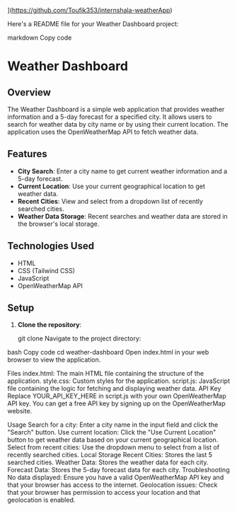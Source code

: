 ](https://github.com/Toufik353/internshala-weatherApp)

Here's a README file for your Weather Dashboard project:

markdown
Copy code
# Weather Dashboard

## Overview

The Weather Dashboard is a simple web application that provides weather information and a 5-day forecast for a specified city. It allows users to search for weather data by city name or by using their current location. The application uses the OpenWeatherMap API to fetch weather data.

## Features

- **City Search**: Enter a city name to get current weather information and a 5-day forecast.
- **Current Location**: Use your current geographical location to get weather data.
- **Recent Cities**: View and select from a dropdown list of recently searched cities.
- **Weather Data Storage**: Recent searches and weather data are stored in the browser's local storage.

## Technologies Used

- HTML
- CSS (Tailwind CSS)
- JavaScript
- OpenWeatherMap API

## Setup

1. **Clone the repository**:


   git clone <repository-url>
Navigate to the project directory:

bash
Copy code
cd weather-dashboard
Open index.html in your web browser to view the application.

Files
index.html: The main HTML file containing the structure of the application.
style.css: Custom styles for the application.
script.js: JavaScript file containing the logic for fetching and displaying weather data.
API Key
Replace YOUR_API_KEY_HERE in script.js with your own OpenWeatherMap API key. You can get a free API key by signing up on the OpenWeatherMap website.

Usage
Search for a city: Enter a city name in the input field and click the "Search" button.
Use current location: Click the "Use Current Location" button to get weather data based on your current geographical location.
Select from recent cities: Use the dropdown menu to select from a list of recently searched cities.
Local Storage
Recent Cities: Stores the last 5 searched cities.
Weather Data: Stores the weather data for each city.
Forecast Data: Stores the 5-day forecast data for each city.
Troubleshooting
No data displayed: Ensure you have a valid OpenWeatherMap API key and that your browser has access to the internet.
Geolocation issues: Check that your browser has permission to access your location and that geolocation is enabled.
